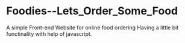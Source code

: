 # Foodies--Lets_Order_Some_Food
A simple Front-end Website for online food ordering
Having a little bit functinality with help of javascript.
